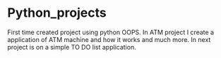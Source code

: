 # Python_projects
First time created project using python OOPS.
In ATM project I create a application of ATM machine and how it works and much more.
In next project is on a simple TO DO list application. 
